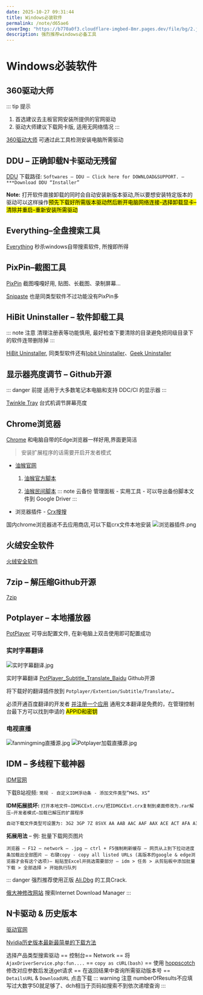 ```yaml
---
date: 2025-10-27 09:31:44
title: Windows必装软件
permalink: /note/d65ae6
coverImg: "https://b770a0f3.cloudflare-imgbed-8mr.pages.dev/file/bg/2.jpg"
description: 强烈推荐windows必备工具
---
```

  
# Windows必装软件

## 360驱动大师
::: tip 提示
1. 首选建议去主板官网安装所提供的官网驱动
2. 驱动大师建议下载网卡版, 适用无网络情况
:::

[360驱动大师](http://dm.weishi.360.cn/home.html) 可通过此工具检测安装电脑所需驱动

## DDU – 正确卸载N卡驱动无残留

[DDU](https://www.wagnardsoft.com/) 下载路径: `Softwares – DDU – Click here for DOWNLOAD&SUPPORT. – ***Download DDU “Installer”`

**Note:** 打开软件直接卸载的同时会自动安装新版本驱动,所以要想安装特定版本的驱动可以这样操作<mark>预先下载好所需版本驱动然后断开电脑网络连接-选择卸载显卡–清除并重启–重新安装所需驱动</mark>

## Everything–全盘搜索工具

[Everything](https://www.voidtools.com/zh-cn/) 秒杀windows自带搜索软件, 所搜即所得

## PixPin–截图工具

[PixPin](https://pixpin.cn/docs/) 截图嘎嘎好用, 贴图、长截图、录制屏幕...

[Snipaste](https://zh.snipaste.com/) 也是同类型软件不过功能没有PixPin多

## HiBit Uninstaller – 软件卸载工具
::: note 注意
清理注册表等功能慎用, 最好检查下要清除的目录避免把同级目录下的软件连带删除掉
:::

[HiBit Uninstaller](https://www.hibitsoft.ir/), 同类型软件还有[Iobit Uninstaller](https://baideye.lanzout.com/iVB492eemuxg)、[Geek Uninstaller](https://geekuninstaller.com/)

## 显示器亮度调节 – Github开源
::: danger 前提
适用于大多数笔记本电脑和支持 DDC/CI 的显示器
:::

[Twinkle Tray](https://twinkletray.com/) 台式机调节屏幕亮度

## Chrome浏览器

[Chrome](https://www.google.cn/chrome/index.html) 和电脑自带的Edge浏览器一样好用,界面更简洁

> 安装扩展程序的话需要开启开发者模式

- [油猴官网](https://www.tampermonkey.net/index.php?browser=chrome&ext=dhdg)

    1. [油猴官方脚本](https://greasyfork.org/zh-CN) 

    2. [油猴民间脚本](https://sleazyfork.org/zh-CN)
::: note 云备份
管理面板 - 实用工具 - 可以导出备份脚本文件到 Google Driver
:::


- 浏览器插件 - [Crx搜搜](https://www.crxsoso.com/) 

国内chrome浏览器进不去应用商店,可以下载crx文件本地安装
![浏览器插件.png](https://cloudflare-imgbed-8mr.pages.dev/file/img/浏览器插件.png)
            
## 火绒安全软件

[火绒安全软件](https://www.huorong.cn/)

## 7zip – 解压缩Github开源

[7zip](https://7-zip.org/)

## Potplayer – 本地播放器

[PotPlayer](http://potplayer.tv/?lang=zh_CN) 可导出配置文件, 在新电脑上双击使用即可配置成功

### 实时字幕翻译
![实时字幕翻译.jpg](https://cloudflare-imgbed-8mr.pages.dev/file/img/实时字幕翻译.jpg)
 
实时字幕翻译 [PotPlayer_Subtitle_Translate_Baidu](https://github.com/fjqingyou/PotPlayer_Subtitle_Translate_Baidu) Github开源
 
将下载好的翻译插件放到 `Potplayer/Extention/Subtitle/Translate/…`

必须开通百度翻译的开发者 [并注册一个应用](https://api.fanyi.baidu.com/api/trans/product/desktop) 通用文本翻译是免费的，在管理控制台最下方可以找到申请的 <mark>APPID和密钥</mark>

### 电视直播
![fanmingming直播源.jpg](https://cloudflare-imgbed-8mr.pages.dev/file/img/fanmingming直播源.jpg)
![Potplayer加载直播源.jpg](https://cloudflare-imgbed-8mr.pages.dev/file/img/Potplayer加载直播源.jpg)

## IDM – 多线程下载神器
[IDM官网](https://www.internetdownloadmanager.com/)


下载B站视频: `常规 - 自定义IDM浮动条 - 添加文件类型”M4S、XS”`

**IDM拓展损坏:** `打开本地文件–IDMGCExt.crx/把IDMGCExt.crx复制到桌面修改为.rar解压–开发者模式–加载已解压的扩展程序`

```bash
自动下载文件类型可设置为: 3G2 3GP 7Z 8SVX AA AAB AAC AAF AAX ACE ACT AFA AIF AIFF ALZ AMR AMV APE APK APKM APKS APPIMAGE APPXBUNDLE AR ARC ARJ ASF AU AVCHD AVI AWB AZW AZW1 AZW3 AZW4 AZW6 B1 B6Z BA BH BIN BZ2 CAB CAR CBR CBZ CFS CGM CPIO CPT CRX CSV DAR DBF DCT DD DEB DGC DIF DMG DRC DSS DVF EAPPXBUNDLE EAR EPUB EXE F4A F4B F4P F4V FLAC FLV GCA GIFV GSM GZ GZIP HA HKI ICE IKLAX IMG IPA ISO IVS JAR KGB LHA LZH LZX M2TS M2V M3U M4A M4B M4P M4V MID MKV MMF MNG MOBI MOD MOGG MOV MP2 MP3 MP4 MPA MPC MPE MPEG MPG MPV MSI MSIX MSIXBUNDLE MSU MSV MTS MXF NSF NSV OGA OGG OGV OPUS PAK PAQ6 PAQ7 PAQ8 PARTIMG PDF PEA PIM PIT PLJ PLS POT POTM POTX PPS PPT PPTM PPTX PXL QDA QT R0* R1* RA RAR RAW RK RM RMVB ROQ RPM RTF S7Z SDA SDC SDD SDP SEA SEN SFX SHK SID SIT SITX SLK SLN SQX SRT SVI TAR TAR.BZ2 TAR.GZ TAR.LZMA TAR.XZ TAR.Z TBZ2 TGZ TIF TIFF TLZ TTA TXZ UC UC0 UC2 UCA UHA UOF UOP UOS VOB VOR VOX WAR WAV WB2 WEBM WIM WK1 WKS WMA WMV WV XAPK XAR XLS XLSB XLSM XLSX XLT XLTM XLTX XLW XM XP3 YUV YZ1 Z ZIP ZIPX ZOO ZPAQ ZZ MSP
```

**拓展用法** – 例: 批量下载网页图片

`浏览器 – F12 – network – .jpg – ctrl + F5强制刷新缓存 – 网页从上到下拉动进度条加载出全部图片 – 右键copy - copy all listed URLs (高版本的google & edge浏览器才会有这个选项)– 粘贴至Excel并挑选需要部分 – idm > 任务 > 从剪贴板中添加批量下载 > 全部选择 > 开始执行队列`

::: danger 强烈推荐使用正版
[Ali.Dbg](https://idm.ckk.ir/) 的工具Crack.

[俄大神修改网站](https://lrepacks.net/) 搜索Internet Download Manager
:::

## N卡驱动 & 历史版本

[驱动官网](https://www.nvidia.cn/geforce/drivers/) 

[Nvidia历史版本最新最简单的下载方法](https://www.bilibili.com/opus/880876884539211896)

选择产品类型搜索驱动 == 控制台== Network == 将 ```AjaxDriverService.php:fun....``` == ```copy as cURL(bash)``` == 使用 [hoppscotch](https://github.com/hoppscotch/hoppscotch) 修改对应参数后发送get请求 == 在返回结果中查询所需驱动版本号 == ```DetailsURL``` & ```DownloadURL``` 点击下载
::: warning 注意
numberOfResults不应填写过大数字50就足够了、dch相当于页码如搜索不到依次递增查询
:::

